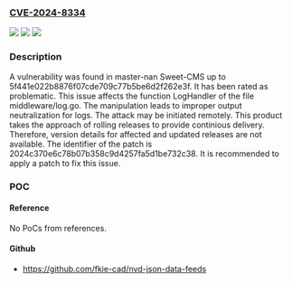 ### [CVE-2024-8334](https://cve.mitre.org/cgi-bin/cvename.cgi?name=CVE-2024-8334)
![](https://img.shields.io/static/v1?label=Product&message=Sweet-CMS&color=blue)
![](https://img.shields.io/static/v1?label=Version&message=%3D%205f441e022b8876f07cde709c77b5be6d2f262e3f%20&color=brighgreen)
![](https://img.shields.io/static/v1?label=Vulnerability&message=CWE-117%20Improper%20Output%20Neutralization%20for%20Logs&color=brighgreen)

### Description

A vulnerability was found in master-nan Sweet-CMS up to 5f441e022b8876f07cde709c77b5be6d2f262e3f. It has been rated as problematic. This issue affects the function LogHandler of the file middleware/log.go. The manipulation leads to improper output neutralization for logs. The attack may be initiated remotely. This product takes the approach of rolling releases to provide continious delivery. Therefore, version details for affected and updated releases are not available. The identifier of the patch is 2024c370e6c78b07b358c9d4257fa5d1be732c38. It is recommended to apply a patch to fix this issue.

### POC

#### Reference
No PoCs from references.

#### Github
- https://github.com/fkie-cad/nvd-json-data-feeds

